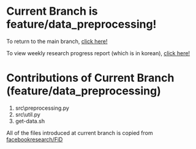 # Current Branch is feature/data_preprocessing!
To return to the main branch, [click here!](https://github.com/JakeFRCSE/BiCodeRAG)

To view weekly research progress report (which is in korean), [click here!](https://crystal-air-942.notion.site/1a041c6bef1680e68685f7890655201b)

# Contributions of Current Branch (feature/data_preprocessing)
1. src\preprocessing.py
2. src\util.py
3. get-data.sh

All of the files introduced at current branch is copied from [facebookresearch/FiD](https://github.com/facebookresearch/FiD/tree/main) 
